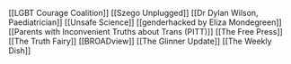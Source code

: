 [[LGBT Courage Coalition]]
[[Szego Unplugged]]
[[Dr Dylan Wilson, Paediatrician]]
[[Unsafe Science]]
[[genderhacked by Eliza Mondegreen]]
[[Parents with Inconvenient Truths about Trans (PITT)]]
[[The Free Press]]
[[The Truth Fairy]]
[[BROADview]]
[[The Glinner Update]]
[[The Weekly Dish]]